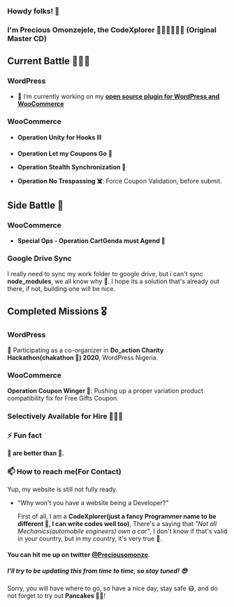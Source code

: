 ### Howdy folks! 👋
### I'm Precious Omonzejele, the CodeXplorer 🤾🏽‍♂️🥞🦜🤡 (Original Master CD)

## Current Battle 🦸🏽‍♂️

### WordPress
 - 🔭 I’m currently working on my **[open source plugin for WordPress and WooCommerce](https://wordpress.org/plugins/woo-phone-validator)**

### WooCommerce
 - **Operation Unity for Hooks ⛓**

 - **Operation Let my Coupons Go 🐗**

 - **Operation Stealth Synchronization 🐍**

- **Operation No Trespassing ☠️**: Force Coupon Validation, before submit.


## Side Battle 🤺
### WooCommerce
 - **Special Ops - Operation CartGenda must Agend 🐳**

### Google Drive Sync
 I really need to sync my work folder to google drive, but i can't sync **node_modules**, we all know why 🤧.
 I hope its a solution that's already out there, if not, building one will be nice.

## Completed Missions 🎖

### WordPress
🔭 Participating as a co-organizer in **Do_action Charity Hackathon(chakathon 🌝) 2020**, WordPress Nigeria.

### WooCommerce
**Operation Coupon Winger 🧧**: Pushing up a proper variation product compatibility fix for Free Gifts Coupon.



### Selectively Available for Hire 💅🏽😎

### ⚡ Fun fact
**🥞 are better than 🍕.**

### 📫 How to reach me(For Contact)
Yup, my website is still not fully ready.
 - "Why won't you have a website being a Developer?"

    First of all, I am a **CodeXplorer(just a fancy Programmer name to be different 🌝, I can write codes well too)**, There's a saying that _"Not all Mechanics(automobile engineers) own a car"_, I don't know if that's valid in your country, but in my country, it's very true 💯.


#### You can hit me up on twitter [@Preciousomonze](https://twitter.com/preciousomonze).

<!--
**Preciousomonze/preciousomonze** is a ✨ _special_ ✨ repository because its `README.md` (this file) appears on your GitHub profile.

Here are some ideas to get you started:

- 🔭 I’m currently working on ...
- 🌱 I’m currently learning ...
- 👯 I’m looking to collaborate on ...
- 🤔 I’m looking for help with ...
- 💬 Ask me about ...
- 📫 How to reach me: ...
- 😄 Pronouns: ...
- ⚡ Fun fact: ...
-->

##### I'll try to be updating this from time to time, so stay tuned! 😎
 Sorry, you will have where to go, so have a nice day, stay safe 😷, and do not forget to try out **Pancakes 💪🥞**!
